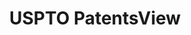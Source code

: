 ---
bigquery: https://console.cloud.google.com/bigquery?p=patents-public-data&d=patentsview&page=dataset
citation: Attribution should be given to PatentsView for use, distribution, or derivative
  works.
code: https://github.com/CSSIP-AIR/PatentsView-Code-Snippets/
contributors: USPTO
cost: None
description: 'PatentsView includes US patent data including raw data (summaries, applications,
  pregrant applications), disambugations of inventors and assignees, and inventor
  gender estimates.  Also foreign priority data, # of figures and sheets, and government
  interest statements.'
documentation: https://patentsview.org/query/builder-faqs
last_edit: 04/07/2022, 20:24:59
location: https://patentsview.org/
maintained_by: USPTO
record_creation_timestamp: 12/2/2020 17:20:46
schema_fields:
- disamb_inventor_id_20170808
- country
- country_transformed
- subclass
- assignee_id
- date
- inventor_id
- subclass_id
- gi_statement
- name_last
- withdrawn
- disamb_assignee_id_20200929
- sector_title
- organization_id
- subgroup_id
- category
- uuid
- patent_id
- field_id
- group
- disamb_inventor_id_20170307
- county_fips
- latin_name
- series_code
- action_date
- latlong
- disamb_inventor_id_20200331
- state_fips
- rule_47
- organization
- role
- term_extension
- applicant_type
- level_three
- name
- classification_data_source
- _371_date
- attribution_status
- type
- longitude
- reldocno
- num_figures
- length
- ipc_class
- lawyer_id
- abstract
- disamb_assignee_id_20181127
- section
- lapse_of_patent
- male_flag
- disamb_inventor_id_20191008
- location_id
- disamb_inventor_id_20190820
- name_first
- mainclass_id
- county
- application_id
- exemplary
- number
- rel_id
- disamb_inventor_id_20190312
- num
- state
- kind
- classification_status
- term_disclaimer
- publication_number
- disclaimer_date
- rawlocation_id
- level_two
- level_one
- category_id
- disamb_inventor_id_20180528
- disamb_inventor_id_20191231
- variety
- main_group
- contract_award_number
- sequence
- disamb_inventor_id_20201229
- group_id
- subcategory_id
- f371_date
- classification_value
- fname
- f102_date
- subsection_id
- relkind
- designation
- citation_id
- section_id
- disamb_assignee_id_20190312
- disamb_assignee_id_20190820
- male
- doctype
- disamb_inventor_id_20171226
- disamb_assignee_id_20200630
- subgroup
- doc_type
- disamb_inventor_id_20171003
- term_grant
- _102_date
- id
- text
- disamb_inventor_id_20200929
- rawinventor_id
- dependent
- disamb_assignee_id_20200331
- filename
- disamb_assignee_id_20191231
- num_sheets
- latitude
- rawassignee_id
- symbol_position
- disamb_inventor_id_20200630
- field_title
- status
- num_claims
- city
- title
- classification_level
- disamb_inventor_id_20181127
- lname
- deceased
- disamb_assignee_id_20191008
- ipc_version_indicator
shortname: patentsview
tags:
- disambiguation
- United States
- gender
terms_of_use: Creative Commons Attribution 4.0 International License.
timeframe: 1963-1999
title: USPTO PatentsView
uuid: cf1780b1-e265-4e49-8d1d-83b9cfe0fd9a
---